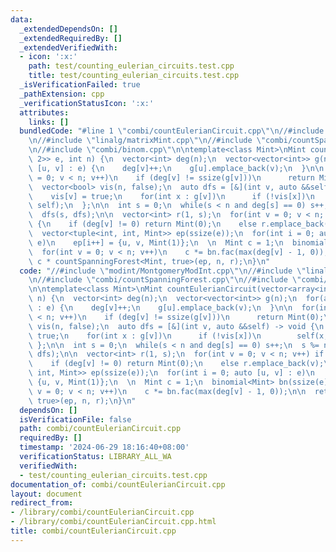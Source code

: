 ```yaml
---
data:
  _extendedDependsOn: []
  _extendedRequiredBy: []
  _extendedVerifiedWith:
  - icon: ':x:'
    path: test/counting_eulerian_circuits.test.cpp
    title: test/counting_eulerian_circuits.test.cpp
  _isVerificationFailed: true
  _pathExtension: cpp
  _verificationStatusIcon: ':x:'
  attributes:
    links: []
  bundledCode: "#line 1 \"combi/countEulerianCircuit.cpp\"\n//#include \"modint/MontgomeryModInt.cpp\"\
    \n//#include \"linalg/matrixMint.cpp\"\n//#include \"combi/countSpanningForest.cpp\"\
    \n//#include \"combi/binom.cpp\"\n\ntemplate<class Mint>\nMint countEulerianCircuit(vector<array<int,\
    \ 2>> e, int n) {\n  vector<int> deg(n);\n  vector<vector<int>> g(n);\n  for(auto\
    \ [u, v] : e) {\n    deg[v]++;\n    g[u].emplace_back(v);\n  }\n\n  for(int v\
    \ = 0; v < n; v++)\n    if (deg[v] != ssize(g[v]))\n      return Mint(0);\n\n\
    \  vector<bool> vis(n, false);\n  auto dfs = [&](int v, auto &&self) -> void {\n\
    \    vis[v] = true;\n    for(int x : g[v])\n      if (!vis[x])\n        self(x,\
    \ self);\n  };\n\n  int s = 0;\n  while(s < n and deg[s] == 0) s++;\n  s %= n;\n\
    \  dfs(s, dfs);\n\n  vector<int> r(1, s);\n  for(int v = 0; v < n; v++) if (!vis[v])\
    \ {\n    if (deg[v] != 0) return Mint(0);\n    else r.emplace_back(v);\n  }\n\n\
    \  vector<tuple<int, int, Mint>> ep(ssize(e));\n  for(int i = 0; auto [u, v] :\
    \ e)\n    ep[i++] = {u, v, Mint(1)};\n  \n  Mint c = 1;\n  binomial<Mint> bn(ssize(e));\n\
    \  for(int v = 0; v < n; v++)\n    c *= bn.fac(max(deg[v] - 1, 0));\n\n  return\
    \ c * countSpanningForest<Mint, true>(ep, n, r);\n}\n"
  code: "//#include \"modint/MontgomeryModInt.cpp\"\n//#include \"linalg/matrixMint.cpp\"\
    \n//#include \"combi/countSpanningForest.cpp\"\n//#include \"combi/binom.cpp\"\
    \n\ntemplate<class Mint>\nMint countEulerianCircuit(vector<array<int, 2>> e, int\
    \ n) {\n  vector<int> deg(n);\n  vector<vector<int>> g(n);\n  for(auto [u, v]\
    \ : e) {\n    deg[v]++;\n    g[u].emplace_back(v);\n  }\n\n  for(int v = 0; v\
    \ < n; v++)\n    if (deg[v] != ssize(g[v]))\n      return Mint(0);\n\n  vector<bool>\
    \ vis(n, false);\n  auto dfs = [&](int v, auto &&self) -> void {\n    vis[v] =\
    \ true;\n    for(int x : g[v])\n      if (!vis[x])\n        self(x, self);\n \
    \ };\n\n  int s = 0;\n  while(s < n and deg[s] == 0) s++;\n  s %= n;\n  dfs(s,\
    \ dfs);\n\n  vector<int> r(1, s);\n  for(int v = 0; v < n; v++) if (!vis[v]) {\n\
    \    if (deg[v] != 0) return Mint(0);\n    else r.emplace_back(v);\n  }\n\n  vector<tuple<int,\
    \ int, Mint>> ep(ssize(e));\n  for(int i = 0; auto [u, v] : e)\n    ep[i++] =\
    \ {u, v, Mint(1)};\n  \n  Mint c = 1;\n  binomial<Mint> bn(ssize(e));\n  for(int\
    \ v = 0; v < n; v++)\n    c *= bn.fac(max(deg[v] - 1, 0));\n\n  return c * countSpanningForest<Mint,\
    \ true>(ep, n, r);\n}\n"
  dependsOn: []
  isVerificationFile: false
  path: combi/countEulerianCircuit.cpp
  requiredBy: []
  timestamp: '2024-06-29 18:16:40+08:00'
  verificationStatus: LIBRARY_ALL_WA
  verifiedWith:
  - test/counting_eulerian_circuits.test.cpp
documentation_of: combi/countEulerianCircuit.cpp
layout: document
redirect_from:
- /library/combi/countEulerianCircuit.cpp
- /library/combi/countEulerianCircuit.cpp.html
title: combi/countEulerianCircuit.cpp
---
```


